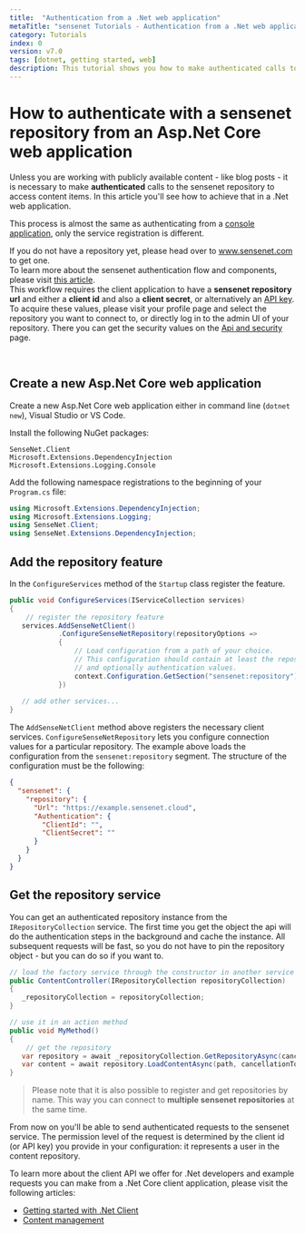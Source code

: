 ```yaml
---
title:  "Authentication from a .Net web application"
metaTitle: "sensenet Tutorials - Authentication from a .Net web application"
category: Tutorials
index: 0
version: v7.0
tags: [dotnet, getting started, web]
description: This tutorial shows you how to make authenticated calls to sensenet from a .net core web application using the .Net client API.
---
```


# How to authenticate with a sensenet repository from an Asp.Net Core web application
Unless you are working with publicly available content - like blog posts - it is necessary to make **authenticated** calls to the sensenet repository to access content items. In this article you'll see how to achieve that in a .Net web application.

This process is almost the same as authenticating from a [console application](/tutorials/authentication/how-to-authenticate-dotnet), only the service registration is different.

<note severity="info">If you do not have a repository yet, please head over to <a href="https://www.sensenet.com">www.sensenet.com</a> to get one.<br/>
To learn more about the sensenet authentication flow and components, please visit <a href="/concepts/basics/06-authentication">this article</a>.
<br/>
This workflow requires the client application to have a <strong>sensenet repository url</strong> and either a <strong>client id</strong> and also a <strong>client secret</strong>, or alternatively an <a href="/tutorials/authentication/how-to-authenticate-apikey">API key</a>. To acquire these values, please visit your profile page and select the repository you want to connect to, or directly log in to the admin UI of your repository. There you can get the security values on the <a href="/guides/settings/api-and-security">Api and security</a> page.
</note>
<div>&nbsp;</div>

## Create a new Asp.Net Core web application
Create a new Asp.Net Core web application either in command line (`dotnet new`), Visual Studio or VS Code.

Install the following NuGet packages:

```
SenseNet.Client
Microsoft.Extensions.DependencyInjection
Microsoft.Extensions.Logging.Console
```

Add the following namespace registrations to the beginning of your `Program.cs` file:

```csharp
using Microsoft.Extensions.DependencyInjection;
using Microsoft.Extensions.Logging;
using SenseNet.Client;
using SenseNet.Extensions.DependencyInjection;
```

## Add the repository feature
In the `ConfigureServices` method of the `Startup` class register the feature.

```csharp
public void ConfigureServices(IServiceCollection services)
{
    // register the repository feature
   services.AddSenseNetClient()
            .ConfigureSenseNetRepository(repositoryOptions =>
            {
                // Load configuration from a path of your choice.
                // This configuration should contain at least the repository url
                // and optionally authentication values.
                context.Configuration.GetSection("sensenet:repository").Bind(repositoryOptions);
            })
   
   // add other services...
}
```

The `AddSenseNetClient` method above registers the necessary client services. `ConfigureSenseNetRepository` lets you configure connection values for a particular repository. The example above loads the configuration from the `sensenet:repository` segment. The structure of the configuration must be the following:

```json
{
  "sensenet": {
    "repository": {
      "Url": "https://example.sensenet.cloud",
      "Authentication": {
        "ClientId": "",
        "ClientSecret": ""
      }
    }
  }
}
```

## Get the repository service
You can get an authenticated repository instance from the `IRepositoryCollection` service. The first time you get the object the api will do the authentication steps in the background and cache the instance. All subsequent requests will be fast, so you do not have to pin the repository object - but you can do so if you want to.

```csharp
// load the factory service through the constructor in another service or controller
public ContentController(IRepositoryCollection repositoryCollection)
{
   _repositoryCollection = repositoryCollection;
}

// use it in an action method
public void MyMethod()
{
    // get the repository
   var repository = await _repositoryCollection.GetRepositoryAsync(cancellationToken);
   var content = await repository.LoadContentAsync(path, cancellationToken);
}
```

> Please note that it is also possible to register and get repositories by name. This way you can connect to **multiple sensenet repositories** at the same time.

From now on you'll be able to send authenticated requests to the sensenet service. The permission level of the request is determined by the client id (or API key) you provide in your configuration: it represents a user in the content repository.

To learn more about the client API we offer for .Net developers and example requests you can make from a .Net Core client application, please visit the following articles:

- [Getting started with .Net Client](/tutorials/getting-started/getting-started-dotnet)
- [Content management](/api-docs/content-management) 
